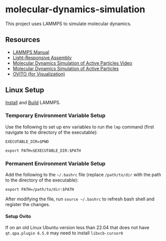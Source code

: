 # molecular-dynamics-simulation
This project uses LAMMPS to simulate molecular dynamics.

## Resources
- [LAMMPS Manual](https://docs.lammps.org/Manual.html)
- [Light-Responsive Assembly](https://pubs.acs.org/doi/10.1021/acs.jpcb.4c02301)
- [Molecular Dynamics Simulation of Active Particles Video](https://pubs.acs.org/doi/10.1021/acs.jpcb.4c02301)
- [Molecular Dynamics Simulation of Active Particles](https://arxiv.org/abs/2102.10399)
- [OVITO (for Visualization)](https://www.ovito.org/)

## Linux Setup
[Install](https://docs.lammps.org/Install.html) and [Build](https://docs.lammps.org/Build.html) LAMMPS.

### Temporary Environment Variable Setup
Use the following to set up env variables to run the ```lmp``` command (first navigate to the directory of the executable):

```EXECUTABLE_DIR=$PWD```

```export PATH=$EXECUTABLE_DIR:$PATH```

### Permanent Environment Variable Setup
Add the following to the ```~/.bashrc``` file (replace ```/path/to/dir``` with the path to the directory of the executable):

```export PATH=/path/to/dir:$PATH```

After modifying the file, run ```source ~/.bashrc``` to refresh bash shell and register the changes.

#### Setup Ovito

If on an old Linux Ubuntu version less than 22.04 that does not have ```qt.qpa.plugin 6.5.0``` may need to install ```libxcb-cursor0```
